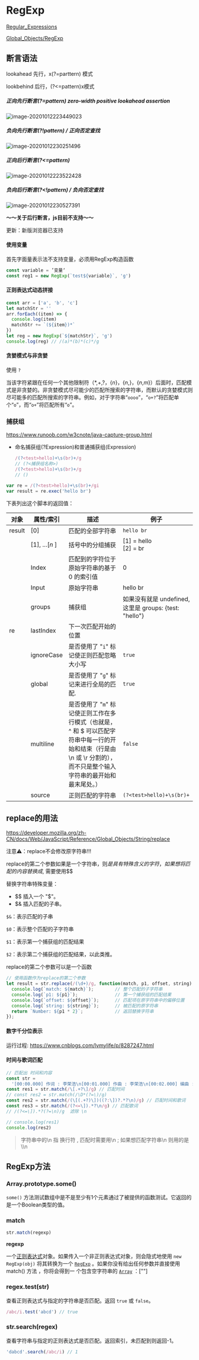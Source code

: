 # RegExp

[Regular_Expressions](https://developer.mozilla.org/zh-CN/docs/Web/JavaScript/Guide/Regular_Expressions)

[Global_Objects/RegExp](https://developer.mozilla.org/zh-CN/docs/Web/JavaScript/Reference/Global_Objects/RegExp)

## 断言语法

lookahead 先行，x(?=parttern) 模式

lookbehind 后行，(?<=pattern)x模式

##### 正向先行断言(?=pattern) zero-width positive lookahead assertion

![image-20201012223449023](https://minimax-1256590847.cos.ap-shanghai.myqcloud.com/img/image-20201012223449023.png)

##### 负向先行断言(?!pattern) / 正向否定查找

![image-20201012230251496](https://minimax-1256590847.cos.ap-shanghai.myqcloud.com/img/image-20201012230251496.png)

##### 正向后行断言(?<=pattern)

![image-20201012223522428](https://minimax-1256590847.cos.ap-shanghai.myqcloud.com/img/image-20201012223522428.png)



##### 负向后行断言(?<!pattern) / 负向否定查找

![image-20201012230527391](https://minimax-1256590847.cos.ap-shanghai.myqcloud.com/img/image-20201012230527391.png)

**～～关于后行断言，js目前不支持～～**

更新：新版浏览器已支持

#### 使用变量

首先字面量表示法不支持变量，必须用RegExp构造函数

```js
const variable = ’变量‘
const reg1 = new RegExp(`test${variable}`, 'g')
```

#### 正则表达式动态拼接

```js
const arr = ['a', 'b', 'c']
let matchStr = ''
arr.forEach((item) => {
  console.log(item)
  matchStr += `(${item})*`
})
let reg = new RegExp(`${matchStr}`, 'g')
console.log(reg) // /(a)*(b)*(c)*/g

```



#### 贪婪模式与非贪婪

使用 `?`

当该字符紧跟在任何一个其他限制符（*,+,?，{*n*}，{*n*,}，{*n*,*m*}）后面时，匹配模式是非贪婪的。非贪婪模式尽可能少的匹配所搜索的字符串，而默认的贪婪模式则尽可能多的匹配所搜索的字符串。例如，对于字符串“`oooo`”，“`o+?`”将匹配单个“`o`”，而“`o+`”将匹配所有“`o`”。

### 捕获组

https://www.runoob.com/w3cnote/java-capture-group.html

- 命名捕获组(?Expression)和普通捕获组(Expression)

  ```js
  /(?<test>hello)+\s(br)+/g
  // (?<捕获组名称>)
  /(?<test>hello)+\s(br)+/g
  // ()
  ```

```js
var re = /(?<test>hello)+\s(br)+/gi
var result = re.exec('hello br')
```

下表列出这个脚本的返回值：

| 对象   | 属性/索引      | 描述                                                                                                                                                                  | 例子                                                  |
| ------ | -------------- | --------------------------------------------------------------------------------------------------------------------------------------------------------------------- | ----------------------------------------------------- |
| result | [0]            | 匹配的全部字符串                                                                                                                                                      | `hello br`                                            |
|        | [1], ...[*n* ] | 括号中的分组捕获                                                                                                                                                      | [1] = hello<br/>[2] = br                              |
|        | Index          | 匹配到的字符位于原始字符串的基于 0 的索引值                                                                                                                           | 0                                                     |
|        | Input          | 原始字符串                                                                                                                                                            | hello br                                              |
|        | groups         | 捕获组                                                                                                                                                                | 如果没有就是 undefined,这里是 groups: {test: "hello"} |
| re     | lastIndex      | 下一次匹配开始的位置                                                                                                                                                  |                                                       |
|        | ignoreCase     | 是否使用了 "`i`" 标记使正则匹配忽略大小写                                                                                                                             | `true`                                                |
|        | global         | 是否使用了 "`g`" 标记来进行全局的匹配.                                                                                                                                | `true`                                                |
|        | multiline      | 是否使用了 "`m`" 标记使正则工作在多行模式（也就是，^ 和 \$ 可以匹配字符串中每一行的开始和结束（行是由 \n 或 \r 分割的），而不只是整个输入字符串的最开始和最末尾处。） | `false`                                               |
|        | source         | 正则匹配的字符串                                                                                                                                                      | `(?<test>hello)+\s(br)+`                              |

## replace的用法

https://developer.mozilla.org/zh-CN/docs/Web/JavaScript/Reference/Global_Objects/String/replace

注意⚠️：replace不会修改原字符串!!!

replace的第二个参数如果是一个字符串，则$是具有特殊含义的字符，如果想将匹配的内容替换成$, 需要使用$$

替换字符串特殊变量：

- $$  插入一个 "$"。
- $& 插入匹配的子串。

`$&`：表示匹配的子串

`$0`：表示整个匹配的子字符串

`$1`：表示第一个捕获组的匹配结果

`$2`：表示第二个捕获组的匹配结果，以此类推。

replace的第二个参数可以是一个函数

```ts
// 使用函数作为replace的第二个参数
let result = str.replace(/(\d+)/g, function(match, p1, offset, string) {
  console.log(`match: ${match}`);        // 整个匹配的子字符串
  console.log(`p1: ${p1}`);              // 第一个捕获组的匹配结果
  console.log(`offset: ${offset}`);      // 匹配项在原字符串中的偏移位置
  console.log(`string: ${string}`);      // 被匹配的原字符串
  return `Number: ${p1 * 2}`;            // 返回替换字符串
});
```



#### 数字千分位表示

运行过程: https://www.cnblogs.com/lvmylife/p/8287247.html



#### 时间与歌词匹配

```js
// 匹配出 时间和内容
const str =
  '[00:00.000] 作词 : 李荣浩\n[00:01.000] 作曲 : 李荣浩\n[00:02.000] 编曲 : 李荣浩\n[00:03.000]\n[00:29.799] 电视一直闪\n[00:33.441] 联络方式都还没删\n[00:37.146] 你待我的好\n[00:40.752] 我却错手毁掉\n[00:44.392] 也曾一起想\n[00:48.023] 有个地方睡觉吃饭\n[00:51.674] 可怎么去熬 日夜颠倒\n[00:55.063] 连头款也凑不到\n[00:59.193] 墙板 被我砸烂\n[01:02.574] 到现在还没修\n[01:05.937] 一碗热的粥\n[01:07.960] 你怕我没够\n[01:09.829] 都留一半带走\n[01:12.809] 给你形容\n[01:15.276] 美好今后 你常常眼睛会红\n[01:20.501] 原来心疼我\n[01:22.517] 我那时候不懂\n[01:27.316] 假如我年少有为 不自卑\n[01:31.632] 懂得什么是珍贵\n[01:34.174] 那些美梦\n[01:37.783] 没给你 我一生有愧\n[01:41.863] 假如我年少有为 知进退\n[01:46.204] 才不会让你替我受罪\n[01:50.032] 婚礼上 多喝几杯\n[01:53.263] 和你现在那位\n[02:00.430]\n[02:26.175] 也曾一起想\n[02:29.798] 有个地方睡觉吃饭\n[02:33.428] 可怎么去熬 日夜颠倒\n[02:36.812] 连头款也凑不到\n[02:40.958] 墙板 被我砸烂\n[02:44.360] 到现在还没修\n[02:47.730] 一碗热的粥\n[02:49.757] 你怕我没够\n[02:51.589] 都留一半带走\n[02:54.622] 给你形容\n[02:57.078] 美好今后 你常常眼睛会红\n[03:02.280] 原来心疼我\n[03:04.333] 我那时候不懂\n[03:09.108] 假如我年少有为 不自卑\n[03:13.464] 懂得什么是珍贵\n[03:15.936] 那些美梦\n[03:19.553] 没给你 我一生有愧\n[03:23.677] 假如我年少有为 知进退\n[03:27.974] 才不会让你替我受罪\n[03:31.834] 婚礼上 多喝几杯\n[03:35.007] 和你现在那位\n[03:41.862] 假如我年少有为 不自卑\n[03:46.181] 尝过后悔的滋味\n[03:48.651] 金钱地位\n[03:52.300] 搏到了却好想退回\n[03:56.399] 假如我年少有为 知进退\n[04:00.701] 才不会让你替我受罪\n[04:04.629] 婚礼上 多喝几杯\n[04:07.732] 和你现在那位\n[04:15.261] 在婚礼上 多喝几杯\n[04:18.755] 祝我年少有为\n[04:27.855]\n[04:29.000] 制作人：李荣浩\n[04:29.500] 吉他：李荣浩\n[04:30.000] 贝斯：李荣浩\n[04:30.500] 鼓：Alex\n[04:31.000] 和声编写：李荣浩\n[04:31.500] 和声：李荣浩\n[04:32.000] 弦乐编写：李荣浩\n[04:32.500] 弦乐：国际首席爱乐乐团\n[04:33.000] 录音师：李荣浩\n[04:33.500] 混音师：李荣浩\n[04:34.000] 录音室：北京一样音乐录音室\n[04:34.500] 混音室：北京一样音乐录音室\n[04:35.000] 母带后期制作人：李荣浩\n[04:35.500] 母带后期处理工程师：周天澈TC Z.\n[04:36.000] 母带后期处理录音室：TC Faders\n[04:37.000]OP：一样音乐工作室\n[04:38.000]SP：酷亚音乐 (深圳) 有限公司 admin by One Asia Music Inc. 酷亚音乐股份有限公司\n'
const res1 = str.match(/\[.+?\]/g) // 匹配时间
// const res2 = str.match(/\D*(?=\)/g)
const res2 = str.match(/(\[(.+?)\])((?:\])?.*?\n)/g) // 匹配时间和歌词
const res3 = str.match(/(?<=\]).*?\n/g) // 匹配歌词
// /(?<=\]).*?(?=\n)/g  滤除 \n

// console.log(res1)
console.log(res2)

```

> 字符串中的\n 指 换行符 , 匹配时需要用\n ; 如果想匹配字符串\n 则用的是\\\n



## RegExp方法

### Array.prototype.some()

`some()` 方法测试数组中是不是至少有1个元素通过了被提供的函数测试。它返回的是一个Boolean类型的值。



### match

```js
str.match(regexp)
```

**regexp**

一个[正则表达式](https://developer.mozilla.org/zh-CN/docs/Web/JavaScript/Reference/Global_Objects/RegExp)对象。如果传入一个非正则表达式对象，则会隐式地使用 `new RegExp(obj)` 将其转换为一个 [`RegExp`](https://developer.mozilla.org/zh-CN/docs/Web/JavaScript/Reference/Global_Objects/RegExp) 。如果你没有给出任何参数并直接使用match() 方法 ，你将会得到一 个包含空字符串的 [`Array`](https://developer.mozilla.org/zh-CN/docs/Web/JavaScript/Reference/Global_Objects/Array) ：[""]



### regex.test(str)

查看正则表达式与指定的字符串是否匹配。返回 `true` 或 `false`。

```js
/abc/i.test('abcd') // true
```



### str.search(regex)

查看字符串与指定的正则表达式是否匹配。返回索引，未匹配到则返回-1。

```js
'dabcd'.search(/abc/i) // 1
```

